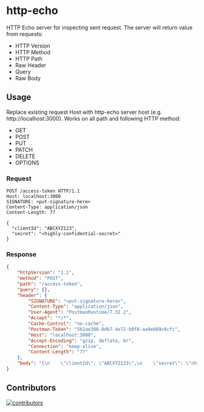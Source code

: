 # http-echo

HTTP Echo server for inspecting sent request. The server will return value from requests:
- HTTP Version
- HTTP Method
- HTTP Path
- Raw Header
- Query
- Raw Body

## Usage

Replace existing request Host with http-echo server host (e.g. http://localhost:3000). Works on all path and following HTTP method:
- GET
- POST
- PUT
- PATCH
- DELETE
- OPTIONS

### Request

```http request
POST /access-token HTTP/1.1
Host: localhost:3000
SIGNATURE: <put-signature-here>
Content-Type: application/json
Content-Length: 77

{
  "clientId": "ABCXYZ123",
  "secret": "<highly-confidential-secret>"
}
```

### Response

```json
{
    "httpVersion": "1.1",
    "method": "POST",
    "path": "/access-token",
    "query": {},
    "header": {
        "SIGNATURE": "<put-signature-here>",
        "Content-Type": "application/json",
        "User-Agent": "PostmanRuntime/7.32.2",
        "Accept": "*/*",
        "Cache-Control": "no-cache",
        "Postman-Token": "5b2ae386-0db7-4e72-b0f8-aa9e089c6cfc",
        "Host": "localhost:3000",
        "Accept-Encoding": "gzip, deflate, br",
        "Connection": "keep-alive",
        "Content-Length": "77"
    },
    "body": "{\n    \"clientId\": \"ABCXYZ123\",\n    \"secret\": \"<highly-confidential-secret>\"\n}"
}
```

## Contributors

<a href="https://github.com/nbs-go/nsql/graphs/contributors">
  <img src="https://contrib.rocks/image?repo=nbs-nodejs/http-echo" alt="contributors" />
</a>